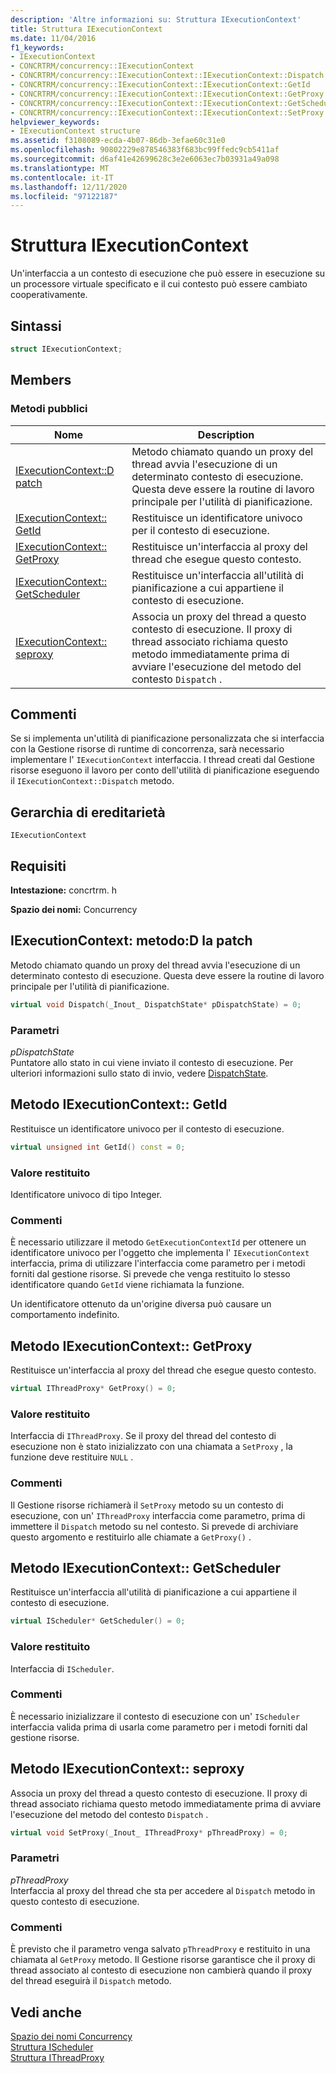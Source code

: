 ```yaml
---
description: 'Altre informazioni su: Struttura IExecutionContext'
title: Struttura IExecutionContext
ms.date: 11/04/2016
f1_keywords:
- IExecutionContext
- CONCRTRM/concurrency::IExecutionContext
- CONCRTRM/concurrency::IExecutionContext::IExecutionContext::Dispatch
- CONCRTRM/concurrency::IExecutionContext::IExecutionContext::GetId
- CONCRTRM/concurrency::IExecutionContext::IExecutionContext::GetProxy
- CONCRTRM/concurrency::IExecutionContext::IExecutionContext::GetScheduler
- CONCRTRM/concurrency::IExecutionContext::IExecutionContext::SetProxy
helpviewer_keywords:
- IExecutionContext structure
ms.assetid: f3108089-ecda-4b07-86db-3efae60c31e0
ms.openlocfilehash: 90802229e878546383f683bc99ffedc9cb5411af
ms.sourcegitcommit: d6af41e42699628c3e2e6063ec7b03931a49a098
ms.translationtype: MT
ms.contentlocale: it-IT
ms.lasthandoff: 12/11/2020
ms.locfileid: "97122187"
---
```

# <a name="iexecutioncontext-structure"></a>Struttura IExecutionContext

Un'interfaccia a un contesto di esecuzione che può essere in esecuzione su un processore virtuale specificato e il cui contesto può essere cambiato cooperativamente.

## <a name="syntax"></a>Sintassi

```cpp
struct IExecutionContext;
```

## <a name="members"></a>Members

### <a name="public-methods"></a>Metodi pubblici

|Nome|Description|
|----------|-----------------|
|[IExecutionContext::D patch](#dispatch)|Metodo chiamato quando un proxy del thread avvia l'esecuzione di un determinato contesto di esecuzione. Questa deve essere la routine di lavoro principale per l'utilità di pianificazione.|
|[IExecutionContext:: GetId](#getid)|Restituisce un identificatore univoco per il contesto di esecuzione.|
|[IExecutionContext:: GetProxy](#getproxy)|Restituisce un'interfaccia al proxy del thread che esegue questo contesto.|
|[IExecutionContext:: GetScheduler](#getscheduler)|Restituisce un'interfaccia all'utilità di pianificazione a cui appartiene il contesto di esecuzione.|
|[IExecutionContext:: seproxy](#setproxy)|Associa un proxy del thread a questo contesto di esecuzione. Il proxy di thread associato richiama questo metodo immediatamente prima di avviare l'esecuzione del metodo del contesto `Dispatch` .|

## <a name="remarks"></a>Commenti

Se si implementa un'utilità di pianificazione personalizzata che si interfaccia con la Gestione risorse di runtime di concorrenza, sarà necessario implementare l' `IExecutionContext` interfaccia. I thread creati dal Gestione risorse eseguono il lavoro per conto dell'utilità di pianificazione eseguendo il `IExecutionContext::Dispatch` metodo.

## <a name="inheritance-hierarchy"></a>Gerarchia di ereditarietà

`IExecutionContext`

## <a name="requirements"></a>Requisiti

**Intestazione:** concrtrm. h

**Spazio dei nomi:** Concurrency

## <a name="iexecutioncontextdispatch-method"></a><a name="dispatch"></a> IExecutionContext: metodo:D la patch

Metodo chiamato quando un proxy del thread avvia l'esecuzione di un determinato contesto di esecuzione. Questa deve essere la routine di lavoro principale per l'utilità di pianificazione.

```cpp
virtual void Dispatch(_Inout_ DispatchState* pDispatchState) = 0;
```

### <a name="parameters"></a>Parametri

*pDispatchState*<br/>
Puntatore allo stato in cui viene inviato il contesto di esecuzione. Per ulteriori informazioni sullo stato di invio, vedere [DispatchState](dispatchstate-structure.md).

## <a name="iexecutioncontextgetid-method"></a><a name="getid"></a> Metodo IExecutionContext:: GetId

Restituisce un identificatore univoco per il contesto di esecuzione.

```cpp
virtual unsigned int GetId() const = 0;
```

### <a name="return-value"></a>Valore restituito

Identificatore univoco di tipo Integer.

### <a name="remarks"></a>Commenti

È necessario utilizzare il metodo `GetExecutionContextId` per ottenere un identificatore univoco per l'oggetto che implementa l' `IExecutionContext` interfaccia, prima di utilizzare l'interfaccia come parametro per i metodi forniti dal gestione risorse. Si prevede che venga restituito lo stesso identificatore quando `GetId` viene richiamata la funzione.

Un identificatore ottenuto da un'origine diversa può causare un comportamento indefinito.

## <a name="iexecutioncontextgetproxy-method"></a><a name="getproxy"></a> Metodo IExecutionContext:: GetProxy

Restituisce un'interfaccia al proxy del thread che esegue questo contesto.

```cpp
virtual IThreadProxy* GetProxy() = 0;
```

### <a name="return-value"></a>Valore restituito

Interfaccia di `IThreadProxy`. Se il proxy del thread del contesto di esecuzione non è stato inizializzato con una chiamata a `SetProxy` , la funzione deve restituire `NULL` .

### <a name="remarks"></a>Commenti

Il Gestione risorse richiamerà il `SetProxy` metodo su un contesto di esecuzione, con un' `IThreadProxy` interfaccia come parametro, prima di immettere il `Dispatch` metodo su nel contesto. Si prevede di archiviare questo argomento e restituirlo alle chiamate a `GetProxy()` .

## <a name="iexecutioncontextgetscheduler-method"></a><a name="getscheduler"></a> Metodo IExecutionContext:: GetScheduler

Restituisce un'interfaccia all'utilità di pianificazione a cui appartiene il contesto di esecuzione.

```cpp
virtual IScheduler* GetScheduler() = 0;
```

### <a name="return-value"></a>Valore restituito

Interfaccia di `IScheduler`.

### <a name="remarks"></a>Commenti

È necessario inizializzare il contesto di esecuzione con un' `IScheduler` interfaccia valida prima di usarla come parametro per i metodi forniti dal gestione risorse.

## <a name="iexecutioncontextsetproxy-method"></a><a name="setproxy"></a> Metodo IExecutionContext:: seproxy

Associa un proxy del thread a questo contesto di esecuzione. Il proxy di thread associato richiama questo metodo immediatamente prima di avviare l'esecuzione del metodo del contesto `Dispatch` .

```cpp
virtual void SetProxy(_Inout_ IThreadProxy* pThreadProxy) = 0;
```

### <a name="parameters"></a>Parametri

*pThreadProxy*<br/>
Interfaccia al proxy del thread che sta per accedere al `Dispatch` metodo in questo contesto di esecuzione.

### <a name="remarks"></a>Commenti

È previsto che il parametro venga salvato `pThreadProxy` e restituito in una chiamata al `GetProxy` metodo. Il Gestione risorse garantisce che il proxy di thread associato al contesto di esecuzione non cambierà quando il proxy del thread eseguirà il `Dispatch` metodo.

## <a name="see-also"></a>Vedi anche

[Spazio dei nomi Concurrency](concurrency-namespace.md)<br/>
[Struttura IScheduler](ischeduler-structure.md)<br/>
[Struttura IThreadProxy](ithreadproxy-structure.md)
